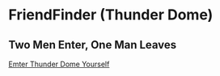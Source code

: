 # FriendFinder (Thunder Dome)
## Two Men Enter, One Man Leaves


<a href="https://mighty-hollows-56287.herokuapp.com">Emter Thunder Dome Yourself</a>

